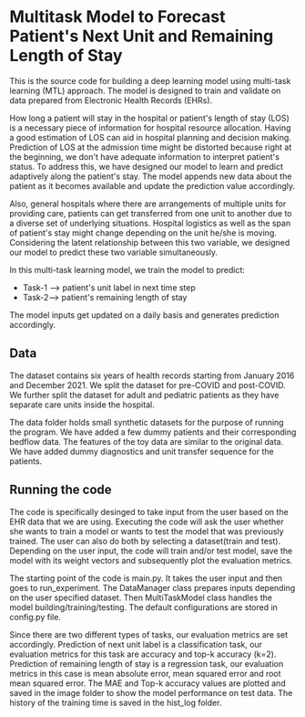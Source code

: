 # Multitask Model to Forecast Patient's Next Unit and Remaining Length of Stay

This is the source code for building a deep learning model using multi-task learning (MTL) approach. The model is designed to train and validate on data prepared from Electronic Health Records (EHRs).

How long a patient will stay in the hospital or patient's length of stay (LOS) is a necessary piece of information for hospital resource allocation. Having a good estimation of LOS can aid in hospital planning and decision making. Prediction of LOS at the admission time might be distorted because right at the beginning, we don't have adequate information to interpret patient's status. To address this, we have designed our model to learn and predict adaptively along the patient's stay. The model appends new data about the patient as it becomes available and update the prediction value accordingly. 

Also, general hospitals where there are arrangements of multiple units for providing care, patients can get transferred from one unit to another due to a diverse set of underlying situations. Hospital logistics as well as the span of patient's stay might change depending on the unit he/she is moving. Considering the latent relationship between this two variable, we designed our model to predict these two variable simultaneously.

In this multi-task learning model, we train the model to predict:<br>
  - Task-1 --> patient's unit label in next time step
  - Task-2--> patient's remaining length of stay

The model inputs get updated on a daily basis and generates prediction accordingly.

## Data

The dataset contains six years of health records starting from January 2016 and December 2021. We split the dataset for pre-COVID and post-COVID. We further split the dataset for adult and pediatric patients as they have separate care units inside the hospital.

The data folder holds small synthetic datasets for the purpose of running the program. We have added a few dummy patients and their corresponding bedflow data. The features of the toy data are similar to the original data. We have added dummy diagnostics and unit transfer sequence for the patients.

## Running the code

The code is specifically desinged to take input from the user based on the EHR data that we are using. Executing the code will ask the user whether she wants to train a model or wants to test the model that was previously trained. The user can also do both by selecting a dataset(train and test). Depending on the user input, the code will train and/or test model, save the model with its weight vectors and subsequently plot the evaluation metrics.

The starting point of the code is main.py. It takes the user input and then goes to run_experiment. The DataManager class prepares inputs depending on the user specified dataset. Then MultiTaskModel class handles the model building/training/testing. The default configurations are stored in config.py file. 

Since there are two different types of tasks, our evaluation metrics are set accordingly. Prediction of next unit label is a classification task, our evaluation metrics for this task are accuracy and top-k accuracy (k=2). Prediction of remaining length of stay is a regression task, our evaluation metrics in this case is mean absolute error, mean squared error and root mean squared error. The MAE and Top-k accuracy values are plotted and saved in the image folder to show the model performance on test data. The history of the training time is saved in the hist_log folder.


